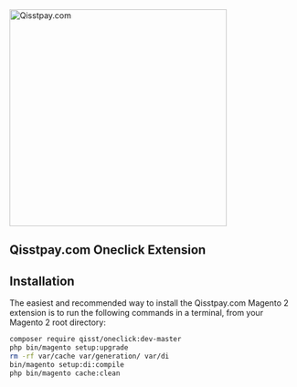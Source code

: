 <img src="https://qisstpay.com/images/qisstpayLogoHd.png?2c17eccafe68477653388f509c7037bf" alt="Qisstpay.com" width="380"/>

## Qisstpay.com Oneclick Extension

## Installation
The easiest and recommended way to install the Qisstpay.com Magento 2 extension is to run the following commands in a terminal, from your Magento 2 root directory:

```bash
composer require qisst/oneclick:dev-master
php bin/magento setup:upgrade
rm -rf var/cache var/generation/ var/di
bin/magento setup:di:compile
php bin/magento cache:clean
